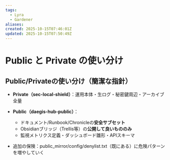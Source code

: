 ```yaml
---
tags:
  - Lyra
  - Gardener
aliases:
created: 2025-10-15T07:46:01Z
updated: 2025-10-15T07:50:49Z
---
```

# Public と Private の使い分け


## Public/Privateの使い分け（簡潔な指針）

- **Private（sec-local-shield）**：運用本体・生ログ・秘密鍵周辺・アーカイブ全量
- **Public（daegis-hub-public）**：
    - ドキュメント/Runbook/Chronicleの**安全サブセット**
    - Obsidianブリッジ（Trellis等）の**公開して良いもののみ**
    - 監視メトリクス定義・ダッシュボード雛形・APIスキーマ
    
- 追加の保険：public_mirror/config/denylist.txt（既にある）に危険パターンを増やしていく